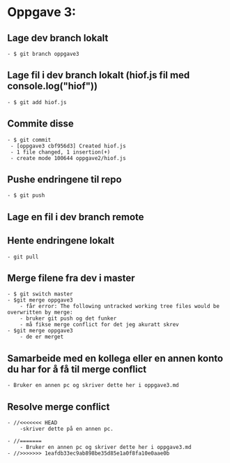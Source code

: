 # Oppgave 3:

## Lage dev branch lokalt
    - $ git branch oppgave3
## Lage fil i dev branch lokalt (hiof.js fil med console.log("hiof"))
    - $ git add hiof.js
## Commite disse
    - $ git commit
     - [oppgave3 cbf956d3] Created hiof.js
     - 1 file changed, 1 insertion(+)
     - create mode 100644 oppgave2/hiof.js

## Pushe endringene til repo
    - $ git push
## Lage en fil i dev branch remote
## Hente endringene lokalt
    - git pull
## Merge filene fra dev i master
    - $ git switch master
    - $git merge oppgave3
        - får error: The following untracked working tree files would be overwritten by merge:
        - bruker git push og det funker
        - må fikse merge conflict for det jeg akuratt skrev
    - $git merge oppgave3
        - de er merget 
## Samarbeide med en kollega eller en annen konto du har for å få til merge conflict
    - Bruker en annen pc og skriver dette her i oppgave3.md

## Resolve merge conflict
    - //<<<<<<< HEAD
        -skriver dette på en annen pc.

    - //=======
        - Bruker en annen pc og skriver dette her i oppgave3.md
    - //>>>>>>> 1eafdb33ec9ab898be35d85e1a0f8fa10e0aae0b
    
